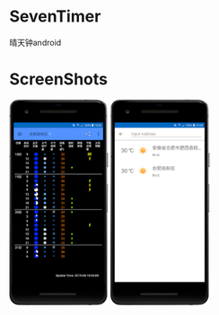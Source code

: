 # SevenTimer
晴天钟android

# ScreenShots

<img src="screenshots/7timer_01.png" width="35%"/>
<img src="screenshots/7timer_02.png" width="35%"/>


